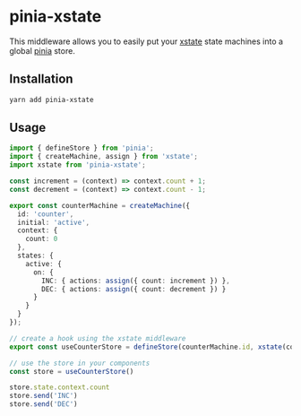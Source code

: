 # pinia-xstate

This middleware allows you to easily put your [xstate](https://github.com/statelyai/xstate) state machines into a global [pinia](https://pinia.esm.dev/) store.

## Installation

```sh
yarn add pinia-xstate
```

## Usage

```ts
import { defineStore } from 'pinia';
import { createMachine, assign } from 'xstate';
import xstate from 'pinia-xstate';

const increment = (context) => context.count + 1;
const decrement = (context) => context.count - 1;

export const counterMachine = createMachine({
  id: 'counter',
  initial: 'active',
  context: {
    count: 0
  },
  states: {
    active: {
      on: {
        INC: { actions: assign({ count: increment }) },
        DEC: { actions: assign({ count: decrement }) }
      }
    }
  }
});

// create a hook using the xstate middleware
export const useCounterStore = defineStore(counterMachine.id, xstate(counterMachine))

// use the store in your components
const store = useCounterStore()

store.state.context.count
store.send('INC')
store.send('DEC')
```